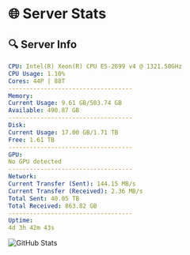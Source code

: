 # 🌐 Server Stats
## 🔍 Server Info
```yaml
CPU: Intel(R) Xeon(R) CPU E5-2699 v4 @ 1321.50GHz
CPU Usage: 1.10%
Cores: 44P | 88T
-----------------------------------
Memory:
Current Usage: 9.61 GB/503.74 GB
Available: 490.87 GB
-----------------------------------
Disk:
Current Usage: 17.00 GB/1.71 TB
Free: 1.61 TB
-----------------------------------
GPU:
No GPU detected
-----------------------------------
Network:
Current Transfer (Sent): 144.15 MB/s
Current Transfer (Received): 2.36 MB/s
Total Sent: 40.05 TB
Total Received: 863.82 GB
-----------------------------------
Uptime:
4d 3h 42m 43s
```
![GitHub Stats](https://img.shields.io/badge/Updated-2025-02-12_02:26:01-blue)